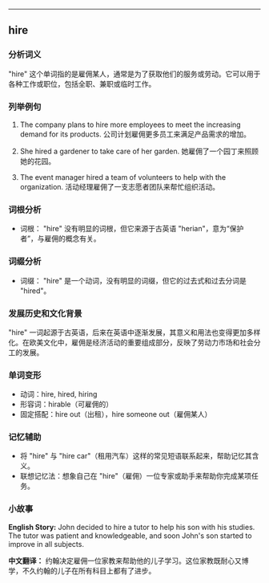 
---------------
## hire
### 分析词义
"hire" 这个单词指的是雇佣某人，通常是为了获取他们的服务或劳动。它可以用于各种工作或职位，包括全职、兼职或临时工作。

### 列举例句
1. The company plans to hire more employees to meet the increasing demand for its products.
   公司计划雇佣更多员工来满足产品需求的增加。

2. She hired a gardener to take care of her garden.
   她雇佣了一个园丁来照顾她的花园。

3. The event manager hired a team of volunteers to help with the organization.
   活动经理雇佣了一支志愿者团队来帮忙组织活动。

### 词根分析
- 词根： "hire" 没有明显的词根，但它来源于古英语 "herian"，意为“保护者”，与雇佣的概念有关。

### 词缀分析
- 词缀： "hire" 是一个动词，没有明显的词缀，但它的过去式和过去分词是 "hired"。

### 发展历史和文化背景
"hire" 一词起源于古英语，后来在英语中逐渐发展，其意义和用法也变得更加多样化。在欧美文化中，雇佣是经济活动的重要组成部分，反映了劳动力市场和社会分工的发展。

### 单词变形
- 动词：hire, hired, hiring
- 形容词：hirable（可雇佣的）
- 固定搭配：hire out（出租），hire someone out（雇佣某人）

### 记忆辅助
- 将 "hire" 与 "hire car"（租用汽车）这样的常见短语联系起来，帮助记忆其含义。
- 联想记忆法：想象自己在 "hire"（雇佣）一位专家或助手来帮助你完成某项任务。

### 小故事
**English Story:**
John decided to hire a tutor to help his son with his studies. The tutor was patient and knowledgeable, and soon John's son started to improve in all subjects.

**中文翻译：**
约翰决定雇佣一位家教来帮助他的儿子学习。这位家教既耐心又博学，不久约翰的儿子在所有科目上都有了进步。

